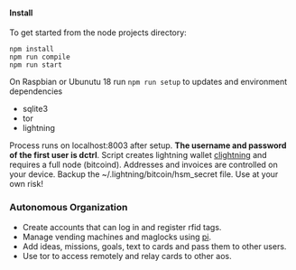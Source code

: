 
#### Install

To get started from the node projects directory:

```
npm install
npm run compile
npm run start
```

On Raspbian or Ubunutu 18 run `npm run setup` to updates and environment dependencies
- sqlite3
- tor
- lightning
<!-- - ipfs  -->

Process runs on localhost:8003 after setup. **The username and password of the first user is dctrl**. Script creates lightning wallet [clightning](https://github.com/ElementsProject/lightning) and requires a full node (bitcoind). Addresses and invoices are controlled on your device. Backup the ~/.lightning/bitcoin/hsm_secret file. Use at your own risk!

### Autonomous Organization

- Create accounts that can log in and register rfid tags.
- Manage vending machines and maglocks using [pi](https://github.com/autonomousorganization/pi).
- Add ideas, missions, goals, text to cards and pass them to other users.
- Use tor to access remotely and relay cards to other aos.
